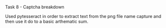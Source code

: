 Task 8 - Captcha breakdown <br />

Used pytesseract in order to extract text from the png file name capture and then use it do to a basic arthematic sum.
